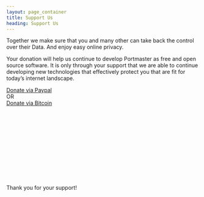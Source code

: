```yaml
---
layout: page_container
title: Support Us
heading: Support Us
---
```


<div class="ui basic segment">
  <p>
    Together we make sure that you and many other can take back the control over their Data.
    And enjoy easy online privacy.
  </p>

  <p>
    Your donation will help us continue to develop Portmaster as free and open source software. It is only through your support that we are able to continue developing new technologies that effectively protect you that are fit for today’s internet landscape.
  </p>
</div>

<div class="ui placeholder segment" style="min-height: 16rem !important;">
  <div class="ui center aligned grid">
    <div class="middle aligned row">
      <div class="column">
        <div class="ui second header">
          <a href="{{ site.donations.paypal.url }}" class="ui safing-primary button" target="blank">
            <i class="paypal icon"></i>
            Donate via Paypal
          </a>
        </div>
      </div>
    </div>
    <div class="ui horizontal divider">OR</div>
    <div class="middle aligned row">
      <div class="column">
        <div class="ui second header">
          <a href="{{ site.donations.bitcoin.url }}" class="ui safing-primary button" target="blank">
            <i class="bitcoin icon"></i>
            Donate via Bitcoin
          </a>
        </div>
      </div>
    </div>
  </div>
</div>
<div class="ui center aligned basic segment">
  <div class="ui second header">
    Thank you for your support!
  </div>
</div>
